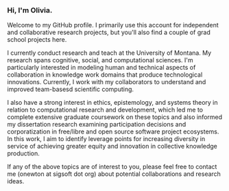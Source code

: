 ### Hi, I'm Olivia. 

Welcome to my GitHub profile. I primarily use this account for independent and collaborative research projects, but you'll also find a couple of grad school projects here. 

I currently conduct research and teach at the University of Montana. My research spans cognitive, social, and computational sciences. I'm particularly interested in modeling human and technical aspects of collaboration in knowledge work domains that produce technological innovations. Currently, I work with my collaborators to understand and improved team-basesd scientific computing.

I also have a strong interest in ethics, epistemology, and systems theory in relation to computational research and development, which led me to complete extensive graduate coursework on these topics and also informed my dissertation research examining participation decisions and corporatization in free/libre and open source software project ecosystems. In this work, I aim to identify leverage points for increasing diversity in service of achieving greater equity and innovation in collective knowledge production. 

If any of the above topics are of interest to you, please feel free to contact me (onewton at sigsoft dot org) about potential collaborations and research ideas.

<!--
**small0live/small0live** is a ✨ _special_ ✨ repository because its `README.md` (this file) appears on your GitHub profile.

Here are some ideas to get you started:

- 🔭 I’m currently working on ...
- 🌱 I’m currently learning ...
- 👯 I’m looking to collaborate on ...
- 🤔 I’m looking for help with ...
- 💬 Ask me about ...
- 📫 How to reach me: ...
- 😄 Pronouns: ...
- ⚡ Fun fact: ...
-->
